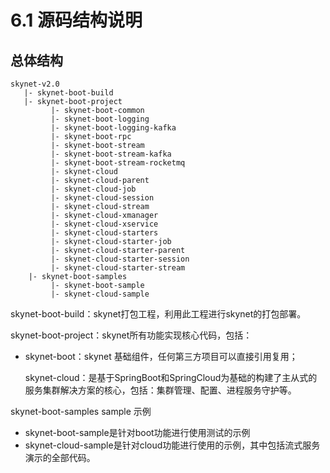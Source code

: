 # 6.1 源码结构说明

## 总体结构

```text
skynet-v2.0
   |- skynet-boot-build
   |- skynet-boot-project
         |- skynet-boot-common 
         |- skynet-boot-logging
         |- skynet-boot-logging-kafka
         |- skynet-boot-rpc
         |- skynet-boot-stream
         |- skynet-boot-stream-kafka
         |- skynet-boot-stream-rocketmq
         |- skynet-cloud
         |- skynet-cloud-parent
         |- skynet-cloud-job
         |- skynet-cloud-session
         |- skynet-cloud-stream
         |- skynet-cloud-xmanager
         |- skynet-cloud-xservice
         |- skynet-cloud-starters
         |- skynet-cloud-starter-job
         |- skynet-cloud-starter-parent
         |- skynet-cloud-starter-session
         |- skynet-cloud-starter-stream
    |- skynet-boot-samples
         |- skynet-boot-sample
         |- skynet-cloud-sample
```

skynet-boot-build：skynet打包工程，利用此工程进行skynet的打包部署。

skynet-boot-project：skynet所有功能实现核心代码，包括：

* skynet-boot：skynet 基础组件，任何第三方项目可以直接引用复用；

  skynet-cloud：是基于SpringBoot和SpringCloud为基础的构建了主从式的服务集群解决方案的核心，包括：集群管理、配置、进程服务守护等。

skynet-boot-samples sample 示例  

* skynet-boot-sample是针对boot功能进行使用测试的示例
* skynet-cloud-sample是针对cloud功能进行使用的示例，其中包括流式服务演示的全部代码。



